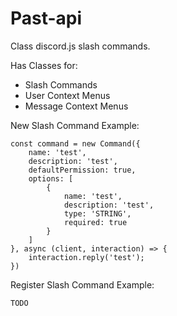 # Past-api

Class discord.js slash commands.

Has Classes for:
 * Slash Commands
 * User Context Menus
 * Message Context Menus

New Slash Command Example:
```
const command = new Command({
    name: 'test',
    description: 'test',
    defaultPermission: true,
    options: [
        {
            name: 'test',
            description: 'test',
            type: 'STRING',
            required: true
        }
    ]
}, async (client, interaction) => {
    interaction.reply('test');
})
```

Register Slash Command Example: 
```
TODO
```
 

